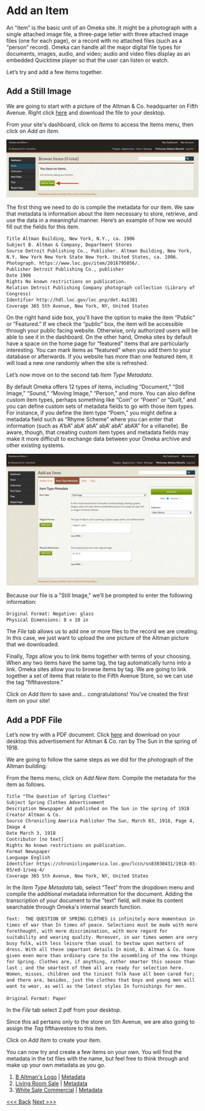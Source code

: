 # Add an Item

An “item” is the basic unit of an Omeka site. It might be a photograph with a single attached image file, a three-page letter with three attached image files (one for each page), or a record with no attached files (such as a “person” record). Omeka can handle all the major digital file types for documents, images, audio, and video; audio and video files display as an embedded Quicktime player so that the user can listen or watch.

Let’s try and add a few items together. 

## Add a Still Image
We are going to start with a picture of the Altman & Co. headquarter on Fifth Avenue. Right click [here](1.jpg) and download the file to your desktop. 

From your site's dashboard, click on _Items_ to access the Items menu, then click on _Add an Item_.

![add item](item1.png)

The first thing we need to do is compile the metadata for our item. We saw that metadata is information about the item necessary to store, retrieve, and use the data in a meaningful manner. Here’s an example of how we would fill out the fields for this item.

```
Title Altman Building, New York, N.Y., ca. 1906
Subject B. Altman & Company, Department Stores
Source Detroit Publishing Co., Publisher. Altman Building, New York, N.Y. New York New York State New York. United States, ca. 1906. Photograph. https://www.loc.gov/item/2016795056/.
Publisher Detroit Publishing Co., publisher
Date 1906
Rights No known restrictions on publication.
Relation Detroit Publishing Company photograph collection (Library of Congress)
Identifier http://hdl.loc.gov/loc.pnp/det.4a1381
Coverage 365 5th Avenue, New York, NY, United States
```

On the right hand side box, you'll have the option to make the item “Public” or “Featured.” If we check the “public” box, the item will be accessible through your public facing website. Otherwise, only authorized users will be able to see it in the dashboard. On the other hand, Omeka sites by default have a space on the home page for “featured” items that are particularly interesting. You can mark items as “featured” when you add them to your database or afterwards. If you website has more than one featured item, it will load a new one randomly when the site is refreshed. 

Let’s now move on to the second tab _Item Type Metadata_.

By default Omeka offers 12 types of items, including “Document,” “Still Image,” “Sound,” “Moving Image,” “Person,” and more. You can also define custom item types, perhaps something like “Coin” or “Poem” or “Quilt,” and you can define custom sets of metadata fields to go with those item types. For instance, if you define the item type “Poem,” you might define a metadata field such as “Rhyme Scheme” where you can enter that information (such as A’bA” abA’ abA” abA’ abA” abA’A” for a villanelle). Be aware, though, that creating custom item types and metadata fields may make it more difficult to exchange data between your Omeka archive and other existing systems. 

![item type metadata](item2.png)

Because our file is a "Still Image," we’ll be prompted to enter the following information:

```
Original Format: Negative: glass
Physical Dimensions: 8 x 10 in
```

The _File_ tab allows us to add one or more files to the record we are creating. In this case, we just want to upload the one picture of the Altman picture that we downloaded. 

Finally, _Tags_ allow you to link items together with terms of your choosing. When any two items have the same tag, the tag automatically turns into a link. Omeka sites allow you to browse items by tag. We are going to link together a set of items that relate to the Fifth Avenue Store, so we can use the tag “fifthavestore.”

Click on _Add Item_ to save and... congratulations! You’ve created the first item on your site! 

## Add a PDF File

Let’s now try with a PDF document. Click [here](2.pdf) and download on your desktop this advertisement for Altman & Co. ran by The Sun in the spring of 1918. 

We are going to follow the same steps as we did for the photograph of the Altman building. 

From the Items menu, click on _Add New Item_. Compile the metadata for the item as follows.

```
Title "The Question of Spring Clothes" 
Subject Spring Clothes Advertisement 
Description Newspaper Ad published on The Sun in the spring of 1918
Creator Altman & Co. 
Source Chronicling America Publisher The Sun, March 03, 1918, Page 4, Image 4 
Date March 3, 1918 
Contributor [no text] 
Rights No known restrictions on publication.
Format Newspaper 
Language English 
Identifier https://chroniclingamerica.loc.gov/lccn/sn83030431/1918-03-03/ed-1/seq-4/
Coverage 365 5th Avenue, New York, NY, United States
```

In the _Item Type Metadata_ tab, select “Text” from the dropdown menu and compile the additional metadata information for the document. Adding the transcription of your document to the "text" field, will make its content searchable through Omeka's internal search function. 

```
Text:  THE QUESTION OF SPRING CLOTHES is infinitely more momentous in times of war than In times of peace. Selections must be made with more forethought, with more discrimination, with more regard for suitability and wearing quality. Moreover, in war times women are very busy folk, with less leisure than usual to bestow upon matters of dress. With all these important details In mind, B. Altman & Co. have given even more than ordinary care to the assembling of the new things for Spring. Clothes are, if anything, rather smarter this season than last ; and the smartest of them all are ready for selection here. Women, misses, children and the tiniest folk have all been cared for; and there are, besides, just the clothes that boys and young men will want to wear, as well as the latest styles In furnishings for men. 

Original Format: Paper
```

In the _File_ tab select 2.pdf from your desktop. 

Since this ad pertains only to the store on 5th Avenue, we are also going to assign the _Tag_ fifthavestore to this item. 

Click on _Add Item_ to create your item. 

You can now try and create a few items on your own. You will find the metadata in the txt files with the name, but feel free to think through and make up your own metadata as you go. 

1. [B Altman's Logo](3.jpg) | [Metadata](3.txt)
2. [Living Room Sale](4.jpg) | [Metadata](4.txt)  
3. [White Sale Commercial](5.mp4) | [Metadata](5.txt)

[<<< Back](createasite.md) [Next >>>](collections.md)  
